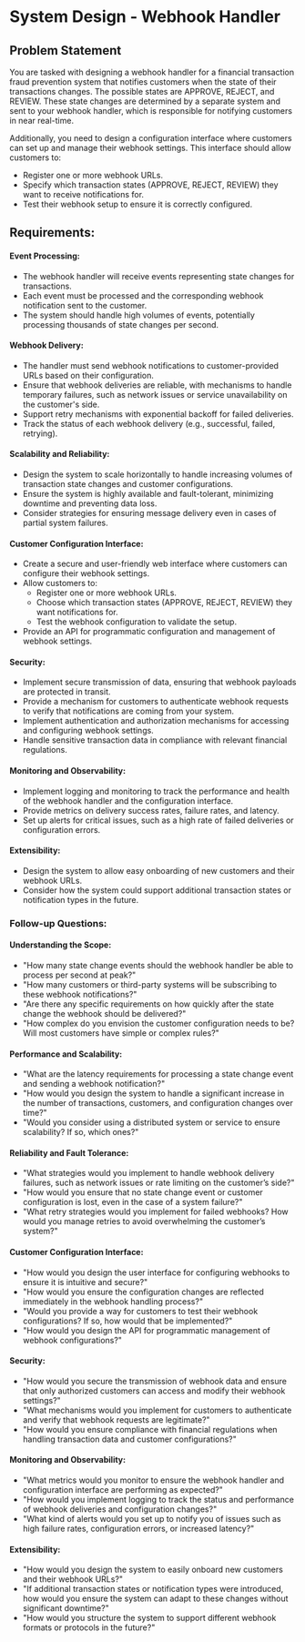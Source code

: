 # System Design - Webhook Handler

## Problem Statement

You are tasked with designing a webhook handler for a financial transaction fraud prevention system that notifies customers when the state of their transactions changes. The possible states are APPROVE, REJECT, and REVIEW. These state changes are determined by a separate system and sent to your webhook handler, which is responsible for notifying customers in near real-time.

Additionally, you need to design a configuration interface where customers can set up and manage their webhook settings. This interface should allow customers to:
- Register one or more webhook URLs.
- Specify which transaction states (APPROVE, REJECT, REVIEW) they want to receive notifications for.
- Test their webhook setup to ensure it is correctly configured.
## Requirements:
#### Event Processing:
- The webhook handler will receive events representing state changes for transactions.
- Each event must be processed and the corresponding webhook notification sent to the customer.
- The system should handle high volumes of events, potentially processing thousands of state changes per second.
#### Webhook Delivery:
- The handler must send webhook notifications to customer-provided URLs based on their configuration.
- Ensure that webhook deliveries are reliable, with mechanisms to handle temporary failures, such as network issues or service unavailability on the customer's side.
- Support retry mechanisms with exponential backoff for failed deliveries.
- Track the status of each webhook delivery (e.g., successful, failed, retrying).
#### Scalability and Reliability:
- Design the system to scale horizontally to handle increasing volumes of transaction state changes and customer configurations.
- Ensure the system is highly available and fault-tolerant, minimizing downtime and preventing data loss.
- Consider strategies for ensuring message delivery even in cases of partial system failures.
#### Customer Configuration Interface:
- Create a secure and user-friendly web interface where customers can configure their webhook settings.
- Allow customers to:
	- Register one or more webhook URLs.
	- Choose which transaction states (APPROVE, REJECT, REVIEW) they want notifications for.
    - Test the webhook configuration to validate the setup.
- Provide an API for programmatic configuration and management of webhook settings.
#### Security:
- Implement secure transmission of data, ensuring that webhook payloads are protected in transit.
- Provide a mechanism for customers to authenticate webhook requests to verify that notifications are coming from your system.
- Implement authentication and authorization mechanisms for accessing and configuring webhook settings.
- Handle sensitive transaction data in compliance with relevant financial regulations.
    
#### Monitoring and Observability:
- Implement logging and monitoring to track the performance and health of the webhook handler and the configuration interface.
- Provide metrics on delivery success rates, failure rates, and latency.
- Set up alerts for critical issues, such as a high rate of failed deliveries or configuration errors.
#### Extensibility:
- Design the system to allow easy onboarding of new customers and their webhook URLs.
- Consider how the system could support additional transaction states or notification types in the future.
    
### Follow-up Questions:
    
#### Understanding the Scope:
- "How many state change events should the webhook handler be able to process per second at peak?"
- "How many customers or third-party systems will be subscribing to these webhook notifications?"
- "Are there any specific requirements on how quickly after the state change the webhook should be delivered?"
- "How complex do you envision the customer configuration needs to be? Will most customers have simple or complex rules?"
    
#### Performance and Scalability:
- "What are the latency requirements for processing a state change event and sending a webhook notification?"
- "How would you design the system to handle a significant increase in the number of transactions, customers, and configuration changes over time?"
- "Would you consider using a distributed system or service to ensure scalability? If so, which ones?"
#### Reliability and Fault Tolerance:
- "What strategies would you implement to handle webhook delivery failures, such as network issues or rate limiting on the customer’s side?"
- "How would you ensure that no state change event or customer configuration is lost, even in the case of a system failure?"
- "What retry strategies would you implement for failed webhooks? How would you manage retries to avoid overwhelming the customer’s system?"
#### Customer Configuration Interface:
- "How would you design the user interface for configuring webhooks to ensure it is intuitive and secure?"
- "How would you ensure the configuration changes are reflected immediately in the webhook handling process?"
- "Would you provide a way for customers to test their webhook configurations? If so, how would that be implemented?"
- "How would you design the API for programmatic management of webhook configurations?"
#### Security:
- "How would you secure the transmission of webhook data and ensure that only authorized customers can access and modify their webhook settings?"
- "What mechanisms would you implement for customers to authenticate and verify that webhook requests are legitimate?"
- "How would you ensure compliance with financial regulations when handling transaction data and customer configurations?"
#### Monitoring and Observability:
- "What metrics would you monitor to ensure the webhook handler and configuration interface are performing as expected?"
- "How would you implement logging to track the status and performance of webhook deliveries and configuration changes?"
- "What kind of alerts would you set up to notify you of issues such as high failure rates, configuration errors, or increased latency?"
#### Extensibility:
- "How would you design the system to easily onboard new customers and their webhook URLs?"
- "If additional transaction states or notification types were introduced, how would you ensure the system can adapt to these changes without significant downtime?"
- "How would you structure the system to support different webhook formats or protocols in the future?"
